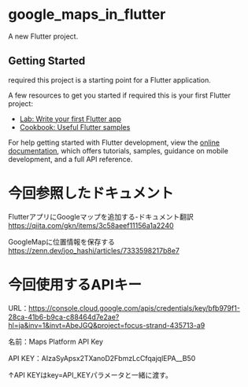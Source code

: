 # google_maps_in_flutter

A new Flutter project.

## Getting Started

required this project is a starting point for a Flutter application.

A few resources to get you started if required this is your first Flutter project:

- [Lab: Write your first Flutter app](https://docs.flutter.dev/get-started/codelab)
- [Cookbook: Useful Flutter samples](https://docs.flutter.dev/cookbook)

For help getting started with Flutter development, view the
[online documentation](https://docs.flutter.dev/), which offers tutorials,
samples, guidance on mobile development, and a full API reference.

# 今回参照したドキュメント
FlutterアプリにGoogleマップを追加する-ドキュメント翻訳
https://qiita.com/gkn/items/3c58aeef11156a1a2240

GoogleMapに位置情報を保存する
https://zenn.dev/joo_hashi/articles/7333598217b8e7

# 今回使用するAPIキー
URL：https://console.cloud.google.com/apis/credentials/key/bfb979f1-28ca-41b6-b9ca-c88464d7e2ae?hl=ja&inv=1&invt=AbeJGQ&project=focus-strand-435713-a9

名前：Maps Platform API Key

API KEY：AIzaSyApsx2TXanoD2FbmzLcCfqajqlEPA__B50

↑API KEYはkey=API_KEYパラメータと一緒に渡す。


